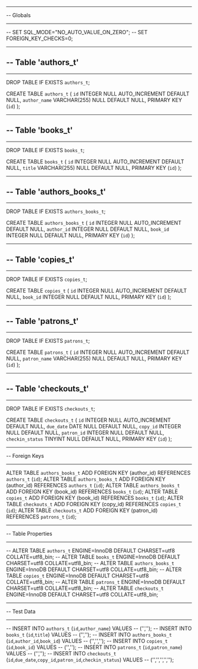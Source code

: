 -- ---
-- Globals
-- ---

-- SET SQL_MODE="NO_AUTO_VALUE_ON_ZERO";
-- SET FOREIGN_KEY_CHECKS=0;

-- ---
-- Table 'authors_t'
--
-- ---

DROP TABLE IF EXISTS `authors_t`;

CREATE TABLE `authors_t` (
  `id` INTEGER NULL AUTO_INCREMENT DEFAULT NULL,
  `author_name` VARCHAR(255) NULL DEFAULT NULL,
  PRIMARY KEY (`id`)
);

-- ---
-- Table 'books_t'
--
-- ---

DROP TABLE IF EXISTS `books_t`;

CREATE TABLE `books_t` (
  `id` INTEGER NULL AUTO_INCREMENT DEFAULT NULL,
  `title` VARCHAR(255) NULL DEFAULT NULL,
  PRIMARY KEY (`id`)
);

-- ---
-- Table 'authors_books_t'
--
-- ---

DROP TABLE IF EXISTS `authors_books_t`;

CREATE TABLE `authors_books_t` (
  `id` INTEGER NULL AUTO_INCREMENT DEFAULT NULL,
  `author_id` INTEGER NULL DEFAULT NULL,
  `book_id` INTEGER NULL DEFAULT NULL,
  PRIMARY KEY (`id`)
);

-- ---
-- Table 'copies_t'
--
-- ---

DROP TABLE IF EXISTS `copies_t`;

CREATE TABLE `copies_t` (
  `id` INTEGER NULL AUTO_INCREMENT DEFAULT NULL,
  `book_id` INTEGER NULL DEFAULT NULL,
  PRIMARY KEY (`id`)
);

-- ---
-- Table 'patrons_t'
--
-- ---

DROP TABLE IF EXISTS `patrons_t`;

CREATE TABLE `patrons_t` (
  `id` INTEGER NULL AUTO_INCREMENT DEFAULT NULL,
  `patron_name` VARCHAR(255) NULL DEFAULT NULL,
  PRIMARY KEY (`id`)
);

-- ---
-- Table 'checkouts_t'
--
-- ---

DROP TABLE IF EXISTS `checkouts_t`;

CREATE TABLE `checkouts_t` (
  `id` INTEGER NULL AUTO_INCREMENT DEFAULT NULL,
  `due_date` DATE NULL DEFAULT NULL,
  `copy_id` INTEGER NULL DEFAULT NULL,
  `patron_id` INTEGER NULL DEFAULT NULL,
  `checkin_status` TINYINT NULL DEFAULT NULL,
  PRIMARY KEY (`id`)
);

-- ---
-- Foreign Keys
-- ---

ALTER TABLE `authors_books_t` ADD FOREIGN KEY (author_id) REFERENCES `authors_t` (`id`);
ALTER TABLE `authors_books_t` ADD FOREIGN KEY (author_id) REFERENCES `authors_t` (`id`);
ALTER TABLE `authors_books_t` ADD FOREIGN KEY (book_id) REFERENCES `books_t` (`id`);
ALTER TABLE `copies_t` ADD FOREIGN KEY (book_id) REFERENCES `books_t` (`id`);
ALTER TABLE `checkouts_t` ADD FOREIGN KEY (copy_id) REFERENCES `copies_t` (`id`);
ALTER TABLE `checkouts_t` ADD FOREIGN KEY (patron_id) REFERENCES `patrons_t` (`id`);

-- ---
-- Table Properties
-- ---

-- ALTER TABLE `authors_t` ENGINE=InnoDB DEFAULT CHARSET=utf8 COLLATE=utf8_bin;
-- ALTER TABLE `books_t` ENGINE=InnoDB DEFAULT CHARSET=utf8 COLLATE=utf8_bin;
-- ALTER TABLE `authors_books_t` ENGINE=InnoDB DEFAULT CHARSET=utf8 COLLATE=utf8_bin;
-- ALTER TABLE `copies_t` ENGINE=InnoDB DEFAULT CHARSET=utf8 COLLATE=utf8_bin;
-- ALTER TABLE `patrons_t` ENGINE=InnoDB DEFAULT CHARSET=utf8 COLLATE=utf8_bin;
-- ALTER TABLE `checkouts_t` ENGINE=InnoDB DEFAULT CHARSET=utf8 COLLATE=utf8_bin;

-- ---
-- Test Data
-- ---

-- INSERT INTO `authors_t` (`id`,`author_name`) VALUES
-- ('','');
-- INSERT INTO `books_t` (`id`,`title`) VALUES
-- ('','');
-- INSERT INTO `authors_books_t` (`id`,`author_id`,`book_id`) VALUES
-- ('','','');
-- INSERT INTO `copies_t` (`id`,`book_id`) VALUES
-- ('','');
-- INSERT INTO `patrons_t` (`id`,`patron_name`) VALUES
-- ('','');
-- INSERT INTO `checkouts_t` (`id`,`due_date`,`copy_id`,`patron_id`,`checkin_status`) VALUES
-- ('','','','','');

